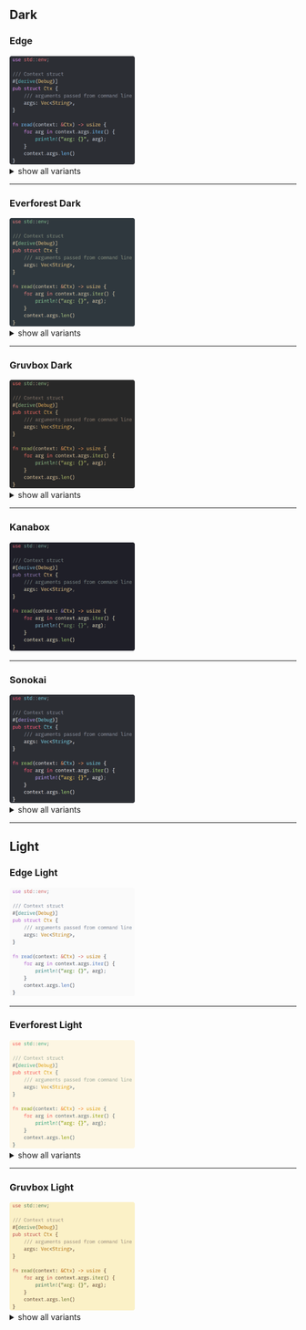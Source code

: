 ## Dark

### Edge

<img src="previews/edge/edge_default.png" alt="img" width="220" height="190"/>

<details>
<summary>show all variants</summary>

| **Default** | **Aura** | **Neon** |
|:-:|:-:|:-:|
| ![img](previews/edge/edge_default.png) | ![img](previews/edge/edge_aura.png) | ![img](previews/edge/edge_neon.png) |

</details>

---

### Everforest Dark

<img src="previews/everforest/everforest_dark_medium.png" alt="img" width="220" height="190"/>

<details>
<summary>show all variants</summary>

| **Hard** | **Medium** | **Soft** |
|:-:|:-:|:-:|
| ![img](previews/everforest/everforest_dark_hard.png) | ![img](previews/everforest/everforest_dark_medium.png) | ![img](previews/everforest/everforest_dark_soft.png) |
| **HC** (high contrast) |   |   |
| ![img](previews/everforest/everforest_dark_hc.png) | | |

</details>

---

### Gruvbox Dark

<img src="previews/gruvbox/gruvbox_material_dark_medium.png" alt="img" width="220" height="190"/>

<details>
<summary>show all variants</summary>

**H**ard / **M**edium / **S**oft

|   | **Material** | **Mix** | **Original** |
|:-:|:-:|:-:|:-:|
| **H** | ![img](previews/gruvbox/gruvbox_material_dark_hard.png) | ![img](previews/gruvbox/gruvbox_mix_dark_hard.png) | ![img](previews/gruvbox/gruvbox_original_dark_hard.png) |
| **M** | ![img](previews/gruvbox/gruvbox_material_dark_medium.png) | ![img](previews/gruvbox/gruvbox_mix_dark_medium.png) | ![img](previews/gruvbox/gruvbox_original_dark_medium.png) |
| **S** | ![img](previews/gruvbox/gruvbox_material_dark_soft.png) | ![img](previews/gruvbox/gruvbox_mix_dark_soft.png) | ![img](previews/gruvbox/gruvbox_original_dark_soft.png) |

</details>

---

### Kanabox

<img src="previews/kanabox/kanabox_default.png" alt="img" width="220" height="190"/>

---

### Sonokai

<img src="previews/sonokai/sonokai_default.png" alt="img" width="220" height="190"/>

<details>
<summary>show all variants</summary>

| **Default** | **Atlantis** | **Andromeda** |
|:-:|:-:|:-:|
| ![img](previews/sonokai/sonokai_default.png) | ![img](previews/sonokai/sonokai_atlantis.png) | ![img](previews/sonokai/sonokai_andromeda.png) |
| **Shusia** | **Maia** | **Espresso** |
| ![img](previews/sonokai/sonokai_shusia.png) | ![img](previews/sonokai/sonokai_maia.png) | ![img](previews/sonokai/sonokai_espresso.png) |

</details>

---

## Light

### Edge Light

<img src="previews/edge/edge_light.png" alt="img" width="220" height="190"/>

---

### Everforest Light

<img src="previews/everforest/everforest_light_medium.png" alt="img" width="220" height="190"/>

<details>
<summary>show all variants</summary>

| **Hard** | **Medium** | **Soft** |
|:-:|:-:|:-:|
| ![img](previews/everforest/everforest_light_hard.png) | ![img](previews/everforest/everforest_light_medium.png) | ![img](previews/everforest/everforest_light_soft.png) |

</details>

---

### Gruvbox Light

<img src="previews/gruvbox/gruvbox_material_light_medium.png" alt="img" width="220" height="190"/>

<details>
<summary>show all variants</summary>

**H**ard / **M**edium / **S**oft

|   | **Material** | **Mix** | **Original** |
|:-:|:-:|:-:|:-:|
| **H** | ![img](previews/gruvbox/gruvbox_material_light_hard.png) | ![img](previews/gruvbox/gruvbox_mix_light_hard.png) | ![img](previews/gruvbox/gruvbox_original_light_hard.png) |
| **M** | ![img](previews/gruvbox/gruvbox_material_light_medium.png) | ![img](previews/gruvbox/gruvbox_mix_light_medium.png) | ![img](previews/gruvbox/gruvbox_original_light_medium.png) |
| **S** | ![img](previews/gruvbox/gruvbox_material_light_soft.png) | ![img](previews/gruvbox/gruvbox_mix_light_soft.png) | ![img](previews/gruvbox/gruvbox_original_light_soft.png) |

</details>
